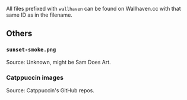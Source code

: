 All files prefixed with `wallhaven` can be found on Wallhaven.cc with that
same ID as in the filename.

## Others

### `sunset-smoke.png`

Source: Unknown, might be Sam Does Art.

### Catppuccin images

Source: Catppuccin's GitHub repos.
